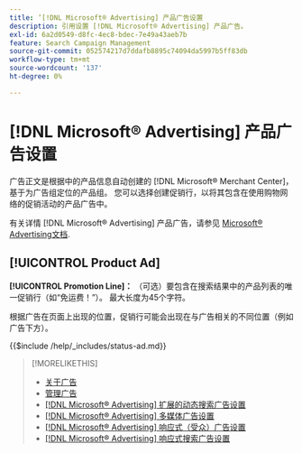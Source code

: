 ```yaml
---
title: ’[!DNL Microsoft® Advertising] 产品广告设置
description: 引用设置 [!DNL Microsoft® Advertising] 产品广告。
exl-id: 6a2d0549-d8fc-4ec8-bdec-7e49a43aeb7b
feature: Search Campaign Management
source-git-commit: 052574217d7ddafb8895c74094da5997b5ff83db
workflow-type: tm+mt
source-wordcount: '137'
ht-degree: 0%

---
```


# [!DNL Microsoft® Advertising] 产品广告设置

广告正文是根据中的产品信息自动创建的 [!DNL Microsoft® Merchant Center]，基于为广告组定位的产品组。 您可以选择创建促销行，以将其包含在使用购物网络的促销活动的产品广告中。

有关详情 [!DNL Microsoft® Advertising] 产品广告，请参见 [Microsoft® Advertising文档](https://help.ads.microsoft.com/#apex/3/en/51082).

## [!UICONTROL Product Ad]

**[!UICONTROL Promotion Line]：** （可选）要包含在搜索结果中的产品列表的唯一促销行（如“免运费！”）。 最大长度为45个字符。

根据广告在页面上出现的位置，促销行可能会出现在与广告相关的不同位置（例如广告下方）。

<!-- **[!UICONTROL Status]:** -->

{{$include /help/_includes/status-ad.md}}

>[!MORELIKETHIS]
>
>* [关于广告](ad-about.md)
>* [管理广告](ad-manage.md)
>* [[!DNL Microsoft® Advertising] 扩展的动态搜索广告设置](ad-settings-microsoft-dsa.md)
>* [[!DNL Microsoft® Advertising] 多媒体广告设置](ad-settings-microsoft-multimedia.md)
>* [[!DNL Microsoft® Advertising] 响应式（受众）广告设置](ad-settings-microsoft-responsive.md)
>* [[!DNL Microsoft® Advertising] 响应式搜索广告设置](ad-settings-microsoft-rsa.md)
